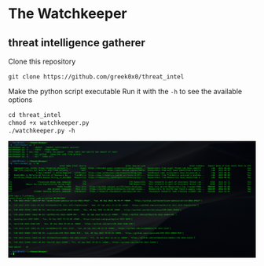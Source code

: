 # The Watchkeeper
## threat intelligence gatherer

Clone this repository
```
git clone https://github.com/greek0x0/threat_intel
```
Make the python script executable
Run it with the `-h` to see the available options
```
cd threat_intel
chmod +x watchkeeper.py
./watchkeeper.py -h
```
![alt text](https://github.com/greek0x0/thewatchkeeper/blob/main/Screenshot%202022-09-06%20105917.png)
